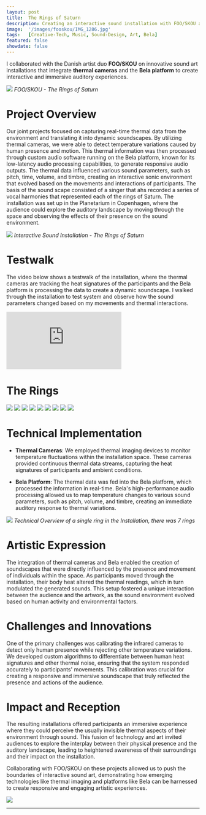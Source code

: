 ```yaml
---
layout: post
title:  The Rings of Saturn
description: Creating an interactive sound installation with FOO/SKOU at the Planetarium in Copenhagen
image:  '/images/fooskou/IMG_1286.jpg'
tags:   [Creative-Tech, Music, Sound-Design, Art, Bela]
featured: false
showdate: false
---
```


I collaborated with the Danish artist duo **FOO/SKOU** on innovative sound art installations that integrate **thermal cameras** and the **Bela platform** to create interactive and immersive auditory experiences.

![]({{site.baseurl}}/images/fooskou/Press.jpeg)
*FOO/SKOU - The Rings of Saturn*


# Project Overview

Our joint projects focused on capturing real-time thermal data from the environment and translating it into dynamic soundscapes. By utilizing thermal cameras, we were able to detect temperature variations caused by human presence and motion. This thermal information was then processed through custom audio software running on the Bela platform, known for its low-latency audio processing capabilities, to generate responsive audio outputs. The thermal data influenced various sound parameters, such as pitch, time, volume, and timbre, creating an interactive sonic environment that evolved based on the movements and interactions of participants. The basis of the sound scape consisted of a singer that ahs recorded a series of vocal harmonies that represented each of the rings of Saturn. The installation was set up in the Planetarium in Copenhagen, where the audience could explore the auditory landscape by moving through the space and observing the effects of their presence on the sound environment.


![]({{site.baseurl}}/images/fooskou/rings-gif.gif)
*Interactive Sound Installation - The Rings of Saturn*

# Testwalk
The video below shows a testwalk of the installation, where the thermal cameras are tracking the heat signatures of the participants and the Bela platform is processing the data to create a dynamic soundscape. I walked through the installation to test system and observe how the sound parameters changed based on my movements and thermal interactions.

<p><iframe src="https://drive.google.com/file/d/1SVUQhkqGOuhNJheu3la9V4-LlmOOVMrC/preview" allow="autoplay" frameborder="0"></iframe></p>

# The Rings
<div class="gallery-box">
  <div class="gallery">
    <img src="/images/fooskou/Exp1.avif">
    <img src="/images/fooskou/Exp2.avif">
    <img src="/images/fooskou/Exp3.avif">
    <img src="/images/fooskou/Exp4.avif">
    <img src="/images/fooskou/Exp5.avif">
    <img src="/images/fooskou/Exp6.avif">
    <img src="/images/fooskou/Exp7.avif">
    <img src="/images/fooskou/Exp8.avif">
    <img src="/images/fooskou/Exp9.avif">
  </div>
</div>

# Technical Implementation

- **Thermal Cameras**: We employed thermal imaging devices to monitor temperature fluctuations within the installation space. These cameras provided continuous thermal data streams, capturing the heat signatures of participants and ambient conditions.

- **Bela Platform**: The thermal data was fed into the Bela platform, which processed the information in real-time. Bela's high-performance audio processing allowed us to map temperature changes to various sound parameters, such as pitch, volume, and timbre, creating an immediate auditory response to thermal variations.

![]({{site.baseurl}}/images/fooskou/tech_overview.png)
*Technical Overview of a single ring in the Installation, there was 7 rings*

# Artistic Expression

The integration of thermal cameras and Bela enabled the creation of soundscapes that were directly influenced by the presence and movement of individuals within the space. As participants moved through the installation, their body heat altered the thermal readings, which in turn modulated the generated sounds. This setup fostered a unique interaction between the audience and the artwork, as the sound environment evolved based on human activity and environmental factors.

# Challenges and Innovations

One of the primary challenges was calibrating the infrared cameras to detect only human presence while rejecting other temperature variations. We developed custom algorithms to differentiate between human heat signatures and other thermal noise, ensuring that the system responded accurately to participants' movements. This calibration was crucial for creating a responsive and immersive soundscape that truly reflected the presence and actions of the audience.

# Impact and Reception

The resulting installations offered participants an immersive experience where they could perceive the usually invisible thermal aspects of their environment through sound. This fusion of technology and art invited audiences to explore the interplay between their physical presence and the auditory landscape, leading to heightened awareness of their surroundings and their impact on the installation.

Collaborating with FOO/SKOU on these projects allowed us to push the boundaries of interactive sound art, demonstrating how emerging technologies like thermal imaging and platforms like Bela can be harnessed to create responsive and engaging artistic experiences. 


![]({{site.baseurl}}/images/fooskou/IMG_1286.jpg#wide)

<hr>
